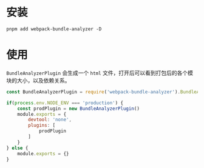 #  安装

```shell
pnpm add webpack-bundle-analyzer -D
```

#  使用

`BundleAnalyzerPlugin` 会生成一个 `html` 文件，打开后可以看到打包后的各个模块的大小，以及依赖关系。

```js
const BundleAnalyzerPlugin = require('webpack-bundle-analyzer').BundleAnalyzerPlugin;

if(process.env.NODE_ENV === 'production') {
    const prodPlugin = new BundleAnalyzerPlugin()
    module.exports = {
        devtool: 'none',
        plugins: [
            prodPlugin
        ]
    }
} else {
    module.exports = {}
}
```